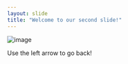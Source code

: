 ```yaml
---
layout: slide
title: "Welcome to our second slide!"
---
```

![image](https://c.tenor.com/E1QoOZ4da04AAAAM/pc-funny.gif)

Use the left arrow to go back!

